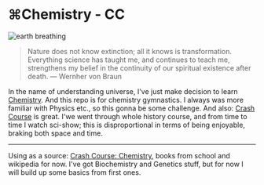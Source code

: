 # ⌘Chemistry - CC
![earth breathing](http://s017.radikal.ru/i427/1303/4b/959f76a40987.jpg)

> Nature does not know extinction; all it knows is transformation.
 Everything science has taught me, and continues to teach me,
 strengthens my belief in the continuity of our spiritual existence
 after death.
 — Wernher von Braun

In the name of understanding universe, I've just make decision to learn [Chemistry].
And this repo is for chemistry gymnastics. I always was more familiar with Physics 
etc., so this gonna be some challenge. And also: [Crash Course] is great.
I'we went through whole history course, and from time to time I watch sci-show; this
is disproportional in terms of being enjoyable, braking both space and time.

***********************************************************************************

Using as a source: [Crash Course: Chemistry], books from school and wikipedia for
now. I've got Biochemistry and Genetics stuff, but for now I will build up some 
basics from first ones.

[Chemistry]: http://en.wikipedia.org/wiki/Chemistry         "Chemistry"
[Crash Course]: https://www.youtube.com/user/crashcourse    "Crash Course on YouTube"
[Crash Course: Chemistry]: https://www.youtube.com/watch?v=FSyAehMdpyI&list=PL8dPuuaLjXtPHzzYuWy6fYEaX9mQQ8oGr&index=1  "Crash Course: Chemistry"
